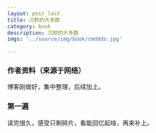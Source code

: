 ```yaml
---
layout: post_last
title: 沉默的大多数
category: book
description: 沉默的大多数
imgs: '../source/img/book/cmddds.jpg'

---
```

### 作者资料（来源于网络）

博客刚做好，集中整理，后续加上。

### 第一遍

读完很久，感受只剩碎片，看能回忆起啥，再来补上。
 